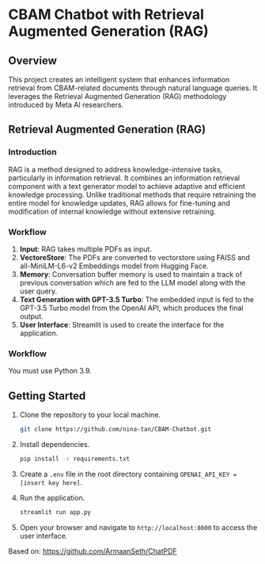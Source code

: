 # CBAM Chatbot with Retrieval Augmented Generation (RAG)

## Overview

This project creates an intelligent system that enhances information retrieval from CBAM-related documents through natural language queries. It leverages the Retrieval Augmented Generation (RAG) methodology introduced by Meta AI researchers.

## Retrieval Augmented Generation (RAG)

### Introduction

RAG is a method designed to address knowledge-intensive tasks, particularly in information retrieval. It combines an information retrieval component with a text generator model to achieve adaptive and efficient knowledge processing. Unlike traditional methods that require retraining the entire model for knowledge updates, RAG allows for fine-tuning and modification of internal knowledge without extensive retraining.

### Workflow

1. **Input**: RAG takes multiple PDFs as input.
2. **VectoreStore**: The PDFs are converted to vectorstore using FAISS and all-MiniLM-L6-v2 Embeddings model from Hugging Face.
3. **Memory**: Conversation buffer memory is used to maintain a track of previous conversation which are fed to the LLM model along with the user query.
4. **Text Generation with GPT-3.5 Turbo**: The embedded input is fed to the GPT-3.5 Turbo model from the OpenAI API, which produces the final output.
5. **User Interface**: Streamlit is used to create the interface for the application.

### Workflow
You must use Python 3.9.

## Getting Started

1. Clone the repository to your local machine.
   ```bash
   git clone https://github.com/nina-tan/CBAM-Chatbot.git
   ```

2. Install dependencies.
   ```bash
   pip install -r requirements.txt
   ```

3. Create a `.env` file in the root directory containing `OPENAI_API_KEY = [insert key here]`.

4. Run the application.
   ```bash
   streamlit run app.py
   ```

5. Open your browser and navigate to `http://localhost:8000` to access the user interface.

Based on: https://github.com/ArmaanSeth/ChatPDF
